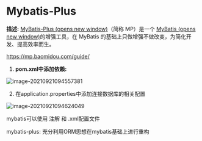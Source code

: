 # Mybatis-Plus

**描述:** [MyBatis-Plus (opens new window)](https://github.com/baomidou/mybatis-plus)（简称 MP）是一个 [MyBatis (opens new window)](https://www.mybatis.org/mybatis-3/)的增强工具，在 MyBatis 的基础上只做增强不做改变，为简化开发、提高效率而生。

https://mp.baomidou.com/guide/



1. **pom.xml中添加依赖:**

![image-20210921094557381](https://my-pic-bed.oss-cn-chengdu.aliyuncs.com/typora_picture/image-20210921094557381.png)



2. 在application.properties中添加连接数据库的相关配置

![image-20210921094624049](https://my-pic-bed.oss-cn-chengdu.aliyuncs.com/typora_picture/image-20210921094624049.png)



mybatis可以使用 注解 和 .xml配置文件

mybatis-plus: 充分利用ORM思想在mybatis基础上进行重构

















